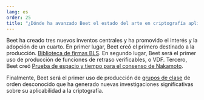 ```yaml
---
lang: es
order: 25
title: "¿Dónde ha avanzado Beet el estado del arte en criptografía aplicada?"
---
```


Beet ha creado tres nuevos inventos centrales y ha promovido el interés y la adopción de un cuarto. En primer lugar, Beet creó el primero destinado a la producción. [Biblioteca de firmas BLS](https://github.com/Beet-Network/bls-signatures). En segundo lugar, Beet será el primer uso de producción de funciones de retraso verificables, o VDF. Tercero, Beet creó [Prueba de espacio y tiempo para el consenso de Nakamoto](https://www.beetnetwork.org/assets/BeetGreenPaper.pdf).

Finalmente, Beet será el primer uso de producción de [grupos de clase](https://github.com/Beet-Network/vdf-competition/blob/master/classgroups.pdf) de orden desconocido que ha generado nuevas investigaciones significativas sobre su aplicabilidad a la criptografía.
